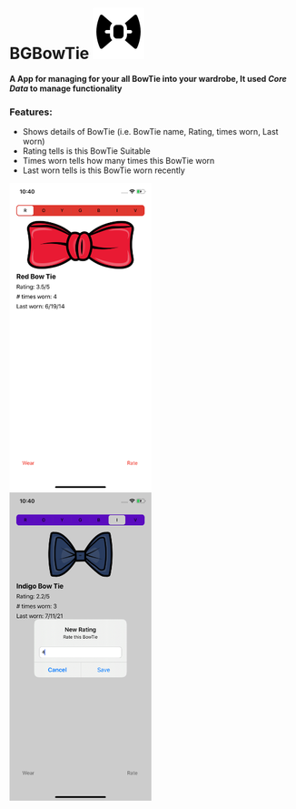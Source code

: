 # BGBowTie ![BowTie](https://github.com/bhavesh0296/BGBowTie/blob/ebe833587b94a9e2af6efcd27d2d9e98c62a18ff/Screenshot/Bowtie.png)

**A App for managing for your all BowTie into your wardrobe, It used *Core Data* to manage functionality**

### Features:
 - Shows details of BowTie (i.e. BowTie name, Rating, times worn, Last worn)
 - Rating tells is this BowTie Suitable
 - Times worn tells how many times this BowTie worn
 - Last worn tells is this BowTie worn recently
 
<kbd>
<img src="https://github.com/bhavesh0296/BGBowTie/blob/e1f69d7b0626a7bc625a9c5660140e612eb31ce0/Screenshot/homeBowTie.png" alt="Home" width="250" /> 
</kbd>
  &nbsp; &nbsp; &nbsp; &nbsp;
<kbd>
  <img src="https://github.com/bhavesh0296/BGBowTie/blob/e1f69d7b0626a7bc625a9c5660140e612eb31ce0/Screenshot/ratingBowTie.png" alt="Rate" width="250"/>
</kbd>
